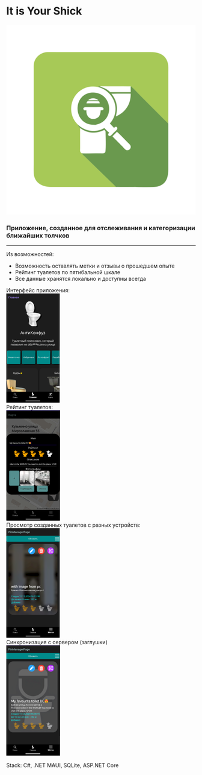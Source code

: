 
# It is Your Shick

![logo](MFASeekerApp/Images/logo.png)

### Приложение, созданное для отслеживания и категоризации ближайших толчков
---
Из возможностей:

* Возможность оставлять метки и отзывы о прошедшем опыте
* Рейтинг туалетов по пятибальной шкале
* Все данные хранятся локально и доступны всегда

Интерфейс приложения:<br/>
![preview](MFASeekerApp/Images/preview.png)<br/>
Рейтинг туалетов:<br/>
![rating](MFASeekerApp/Images/rating.png)<br/>
Просмотр созданных туалетов с разных устройств:<br/>
![withimg](MFASeekerApp/Images/withimg.png)<br/>
Синхронизация с сервером (заглушки)<br/>
![withoutimg](MFASeekerApp/Images/withoutimage.png)<br/>

Stack: C#, .NET MAUI, SQLite, ASP.NET Core


